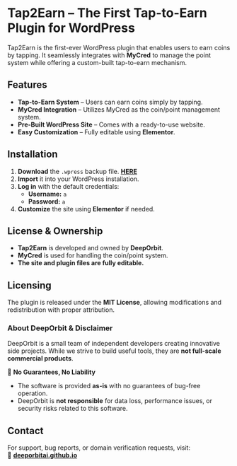 
# Tap2Earn – The First Tap-to-Earn Plugin for WordPress  

Tap2Earn is the first-ever WordPress plugin that enables users to earn coins by tapping. It seamlessly integrates with **MyCred** to manage the point system while offering a custom-built tap-to-earn mechanism.  

## Features  

- **Tap-to-Earn System** – Users can earn coins simply by tapping.  
- **MyCred Integration** – Utilizes MyCred as the coin/point management system.  
- **Pre-Built WordPress Site** – Comes with a ready-to-use website.  
- **Easy Customization** – Fully editable using **Elementor**.  

## Installation  

1. **Download** the `.wpress` backup file. **[HERE]([https://deeporbitai.github.io](https://mega.nz/file/7SQEkQra#6hufzjmK0t8-GYM7NXYhs6VkUzJIdfZpRjhptHpXQJI))**  
2. **Import** it into your WordPress installation.  
3. **Log in** with the default credentials:  
   - **Username:** `a`  
   - **Password:** `a`  
4. **Customize** the site using **Elementor** if needed.  

## License & Ownership  

- **Tap2Earn** is developed and owned by **DeepOrbit**.  
- **MyCred** is used for handling the coin/point system.  
- **The site and plugin files are fully editable.**  

## Licensing  

The plugin is released under the **MIT License**, allowing modifications and redistribution with proper attribution.  

### About DeepOrbit & Disclaimer  

DeepOrbit is a small team of independent developers creating innovative side projects. While we strive to build useful tools, they are **not full-scale commercial products**.  

🚨 **No Guarantees, No Liability**  
- The software is provided **as-is** with no guarantees of bug-free operation.  
- DeepOrbit is **not responsible** for data loss, performance issues, or security risks related to this software.  

## Contact  

For support, bug reports, or domain verification requests, visit:  
🔗 **[deeporbitai.github.io](https://deeporbitai.github.io)**
